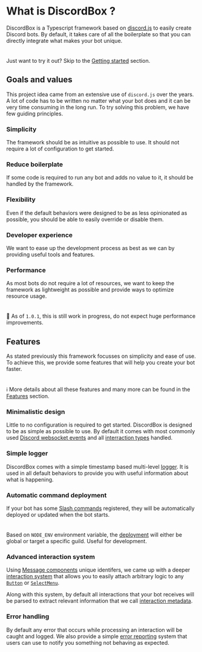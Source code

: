 # What is DiscordBox ?

DiscordBox is a Typescript framework based on [discord.js](https://discord.js.org) to easily create Discord bots. By default, it takes care of all the boilerplate so that you can directly integrate what makes your bot unique.

<div class="tip custom-block" style="padding-top: 8px">

Just want to try it out? Skip to the [Getting started](./getting-started) section.

</div>

## Goals and values

This project idea came from an extensive use of `discord.js` over the years. A lot of code has to be written no matter what your bot does and it can be very time consuming in the long run. To try solving this problem, we have few guiding principles.

### Simplicity

The framework should be as intuitive as possible to use. It should not require a lot of configuration to get started.

### Reduce boilerplate

If some code is required to run any bot and adds no value to it, it should be handled by the framework.

### Flexibility

Even if the default behaviors were designed to be as less opinionated as possible, you should be able to easily override or disable them.

### Developer experience

We want to ease up the development process as best as we can by providing useful tools and features.

### Performance

As most bots do not require a lot of resources, we want to keep the framework as lightweight as possible and provide ways to optimize resource usage.

<div class="warning custom-block" style="padding-top: 8px">

🚧 As of `1.0.1`, this is still work in progress, do not expect huge performance improvements.

</div>

## Features

As stated previously this framework focusses on simplicity and ease of use. To achieve this, we provide some features that will help you create your bot faster.

<div class="tip custom-block" style="padding-top: 8px">

ℹ️ More details about all these features and many more can be found in the [Features]() section.

</div>

### Minimalistic design

Little to no configuration is required to get started. DiscordBox is designed to be as simple as possible to use. By default it comes with most commonly used [Discord websocket events](https://discord.com/developers/docs/topics/gateway) and all [interraction types](https://discord.com/developers/docs/interactions/receiving-and-responding) handled.

### Simple logger

DiscordBox comes with a simple timestamp based multi-level [logger](). It is used in all default behaviors to provide you with useful information about what is happening.

### Automatic command deployment

If your bot has some [Slash commands](https://discord.com/developers/docs/interactions/slash-commands) registered, they will be automatically deployed or updated when the bot starts.

<div class="info custom-block" style="padding-top: 8px">

Based on `NODE_ENV` environment variable, the [deployment]() will either be global or target a specific guild. Useful for development.

</div>

### Advanced interaction system

Using [Message components](https://discord.com/developers/docs/interactions/message-components) unique identifers, we came up with a deeper [interaction system]() that allows you to easily attach arbitrary logic to any [`Button`](https://discord.com/developers/docs/interactions/message-components#buttons) or [`SelectMenu`](https://discord.com/developers/docs/interactions/message-components#select-menus).

Along with this system, by default all interactions that your bot receives will be parsed to extract relevant information that we call [interaction metadata]().

### Error handling

By default any error that occurs while processing an interaction will be caught and logged. We also provide a simple [error reporting]() system that users can use to notify you something not behaving as expected.
